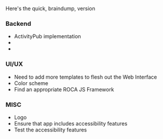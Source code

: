 Here's the quick, braindump, version

### Backend
- ActivityPub implementation
- 
- 

### UI/UX
- Need to add more templates to flesh out the Web Interface
- Color scheme
- Find an appropriate ROCA JS Framework

### MISC
- Logo 
- Ensure that app includes accessibility features
- Test the accessibility features
